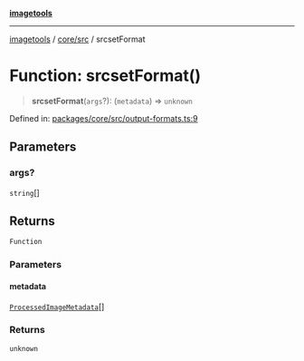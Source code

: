[**imagetools**](../../../README.md)

***

[imagetools](../../../modules.md) / [core/src](../README.md) / srcsetFormat

# Function: srcsetFormat()

> **srcsetFormat**(`args`?): (`metadata`) => `unknown`

Defined in: [packages/core/src/output-formats.ts:9](https://github.com/JonasKruckenberg/imagetools/blob/87fff79acddac50a50f7aee7c6a68a0623fbc68f/packages/core/src/output-formats.ts#L9)

## Parameters

### args?

`string`[]

## Returns

`Function`

### Parameters

#### metadata

[`ProcessedImageMetadata`](../interfaces/ProcessedImageMetadata.md)[]

### Returns

`unknown`
